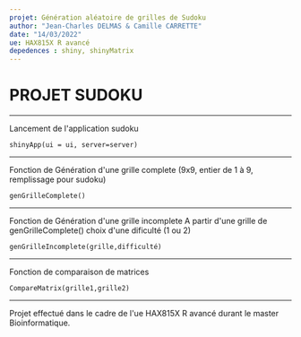```yaml
---
projet: Génération aléatoire de grilles de Sudoku
author: "Jean-Charles DELMAS & Camille CARRETTE"
date: "14/03/2022"
ue: HAX815X R avancé
depedences : shiny, shinyMatrix
---
```


# PROJET SUDOKU  

***

Lancement de l'application sudoku

```{r}
shinyApp(ui = ui, server=server)

```
***

Fonction de Génération d'une grille complete (9x9, entier de 1 à 9, remplissage pour sudoku)

```{r}
genGrilleComplete()

```

***

Fonction de Génération d'une grille incomplete 
A partir d'une grille de genGrilleComplete() choix d'une dificulté (1 ou 2)

```{r}
genGrilleIncomplete(grille,difficulté)

```

***

Fonction de comparaison de matrices

```{r}
CompareMatrix(grille1,grille2)

```

***

Projet effectué dans le cadre de l'ue HAX815X R avancé durant le master Bioinformatique.





